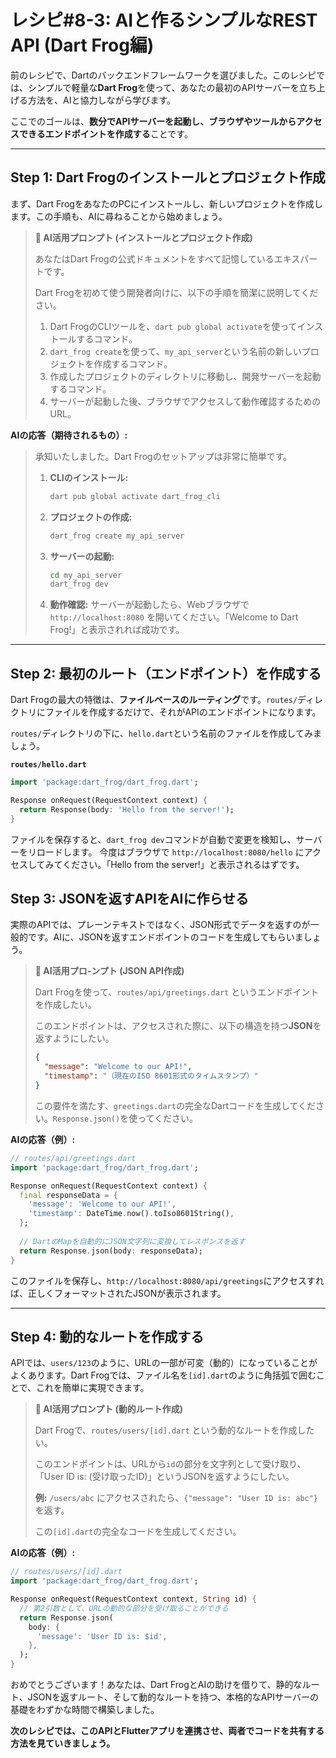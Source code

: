 # レシピ#8-3: AIと作るシンプルなREST API (Dart Frog編)

前のレシピで、Dartのバックエンドフレームワークを選びました。このレシピでは、シンプルで軽量な**Dart Frog**を使って、あなたの最初のAPIサーバーを立ち上げる方法を、AIと協力しながら学びます。

ここでのゴールは、**数分でAPIサーバーを起動し、ブラウザやツールからアクセスできるエンドポイントを作成する**ことです。

---

## Step 1: Dart Frogのインストールとプロジェクト作成

まず、Dart FrogをあなたのPCにインストールし、新しいプロジェクトを作成します。この手順も、AIに尋ねることから始めましょう。

> **🤖 AI活用プロンプト (インストールとプロジェクト作成)**
>
> あなたはDart Frogの公式ドキュメントをすべて記憶しているエキスパートです。
>
> Dart Frogを初めて使う開発者向けに、以下の手順を簡潔に説明してください。
>
> 1.  Dart FrogのCLIツールを、`dart pub global activate`を使ってインストールするコマンド。
> 2.  `dart_frog create`を使って、`my_api_server`という名前の新しいプロジェクトを作成するコマンド。
> 3.  作成したプロジェクトのディレクトリに移動し、開発サーバーを起動するコマンド。
> 4.  サーバーが起動した後、ブラウザでアクセスして動作確認するためのURL。

**AIの応答（期待されるもの）:**
> 承知いたしました。Dart Frogのセットアップは非常に簡単です。
>
> 1.  **CLIのインストール:**
>     ```bash
>     dart pub global activate dart_frog_cli
>     ```
> 2.  **プロジェクトの作成:**
>     ```bash
>     dart_frog create my_api_server
>     ```
> 3.  **サーバーの起動:**
>     ```bash
>     cd my_api_server
>     dart_frog dev
>     ```
> 4.  **動作確認:**
>     サーバーが起動したら、Webブラウザで `http://localhost:8080` を開いてください。「Welcome to Dart Frog!」と表示されれば成功です。

---

## Step 2: 最初のルート（エンドポイント）を作成する

Dart Frogの最大の特徴は、**ファイルベースのルーティング**です。`routes/`ディレクトリにファイルを作成するだけで、それがAPIのエンドポイントになります。

`routes/`ディレクトリの下に、`hello.dart`という名前のファイルを作成してみましょう。

**`routes/hello.dart`**
```dart
import 'package:dart_frog/dart_frog.dart';

Response onRequest(RequestContext context) {
  return Response(body: 'Hello from the server!');
}
```
ファイルを保存すると、`dart_frog dev`コマンドが自動で変更を検知し、サーバーをリロードします。
今度はブラウザで `http://localhost:8080/hello` にアクセスしてみてください。「Hello from the server!」と表示されるはずです。

## Step 3: JSONを返すAPIをAIに作らせる

実際のAPIでは、プレーンテキストではなく、JSON形式でデータを返すのが一般的です。AIに、JSONを返すエンドポイントのコードを生成してもらいましょう。

> **🤖 AI活用プロ-ンプト (JSON API作成)**
>
> Dart Frogを使って、`routes/api/greetings.dart` というエンドポイントを作成したい。
>
> このエンドポイントは、アクセスされた際に、以下の構造を持つ**JSON**を返すようにしたい。
>
> ```json
> {
>   "message": "Welcome to our API!",
>   "timestamp": "（現在のISO 8601形式のタイムスタンプ）"
> }
> ```
>
> この要件を満たす、`greetings.dart`の完全なDartコードを生成してください。`Response.json()`を使ってください。

**AIの応答（例）:**
```dart
// routes/api/greetings.dart
import 'package:dart_frog/dart_frog.dart';

Response onRequest(RequestContext context) {
  final responseData = {
    'message': 'Welcome to our API!',
    'timestamp': DateTime.now().toIso8601String(),
  };
  
  // DartのMapを自動的にJSON文字列に変換してレスポンスを返す
  return Response.json(body: responseData);
}
```
このファイルを保存し、`http://localhost:8080/api/greetings`にアクセスすれば、正しくフォーマットされたJSONが表示されます。

---

## Step 4: 動的なルートを作成する

APIでは、`users/123`のように、URLの一部が可変（動的）になっていることがよくあります。Dart Frogでは、ファイル名を`[id].dart`のように角括弧で囲むことで、これを簡単に実現できます。

> **🤖 AI活用プロンプト (動的ルート作成)**
>
> Dart Frogで、`routes/users/[id].dart` という動的なルートを作成したい。
>
> このエンドポイントは、URLから`id`の部分を文字列として受け取り、
> 「User ID is: (受け取ったID)」というJSONを返すようにしたい。
>
> **例:** `/users/abc` にアクセスされたら、`{"message": "User ID is: abc"}` を返す。
>
> この`[id].dart`の完全なコードを生成してください。

**AIの応答（例）:**
```dart
// routes/users/[id].dart
import 'package:dart_frog/dart_frog.dart';

Response onRequest(RequestContext context, String id) {
  // 第2引数として、URLの動的な部分を受け取ることができる
  return Response.json(
    body: {
      'message': 'User ID is: $id',
    },
  );
}
```

おめでとうございます！あなたは、Dart FrogとAIの助けを借りて、静的なルート、JSONを返すルート、そして動的なルートを持つ、本格的なAPIサーバーの基礎をわずかな時間で構築しました。

**次のレシピでは、このAPIとFlutterアプリを連携させ、両者でコードを共有する方法を見ていきましょう。**